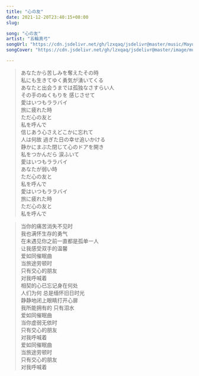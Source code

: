 ```yaml
---
title: "心の友"
date: 2021-12-20T23:40:15+08:00
slug: 

song: "心の友"
artist: "五輪真弓"
songUrl: "https://cdn.jsdelivr.net/gh/lzxqaq/jsdelivr@master/music/Mayumi_Itsuwa_Kokorono_Tomo.mp3"
songCover: "https://cdn.jsdelivr.net/gh/lzxqaq/jsdelivr@master/image/music/Mayumi_Itsuwa_Kokorono_Tomo.jpg"

---
```


> あなたから苦しみを奪えたその時  
> 私にも生きてゆく勇気が湧いてくる  
> あなたと出会うまでは孤独なさすらい人  
> その手のぬくもりを 感じさせて  
> 愛はいつもララバイ  
> 旅に疲れた時  
> ただ心の友と  
> 私を呼んで  
> 信じあう心さえどこかに忘れて  
> 人は何故 過ぎた日の幸せ追いかける  
> 静かにまぶた閉じて心のドアを開き  
> 私をつかんだら 涙ふいて  
> 愛はいつもララバイ  
> あなたが弱い時  
> ただ心の友と  
> 私を呼んで  
> 愛はいつもララバイ  
> 旅に疲れた時  
> ただ心の友と  
> 私を呼んで  

> 当你的痛苦消失不见时  
> 我也满怀生存的勇气  
> 在未遇见你之前一直都是孤单一人  
> 让我感受双手的温馨  
> 爱如同催眠曲  
> 当旅途劳顿时  
> 只有交心的朋友  
> 对我呼喊着  
> 相契的心已忘记身在何处  
> 人们为何 总是缅怀旧日时光  
> 静静地闭上眼睛打开心扉  
> 我所能拥有的 只有泪水  
> 爱如同催眠曲  
> 当你虚弱无依时  
> 只有交心的朋友  
> 对我呼喊着  
> 爱如同催眠曲  
> 当旅途劳顿时  
> 只有交心的朋友  
> 对我呼喊着  